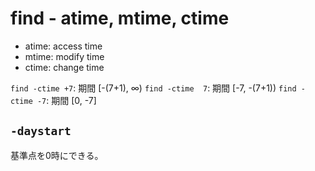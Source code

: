 # find - atime, mtime, ctime

* atime: access time
* mtime: modify time
* ctime: change time

`find -ctime +7`: 期間 [-(7+1), ∞)
`find -ctime  7`: 期間 [-7, -(7+1))
`find -ctime -7`: 期間 [0, -7]


## `-daystart`

基準点を0時にできる。


